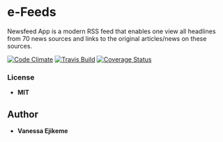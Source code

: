 # e-Feeds
Newsfeed App is a modern RSS feed that enables one view all headlines from 70 news sources and links to the original articles/news on these sources.

[![Code Climate](https://codeclimate.com/github/Vynessa/newsfeed-app/badges/gpa.svg)](https://codeclimate.com/github/Vynessa/newsfeed-app)
[![Travis Build](https://travis-ci.org/Vynessa/newsfeed-app.svg?branch=develop)](https://travis-ci.org/Vynessa/newsfeed-app)
[![Coverage Status](https://coveralls.io/repos/github/Vynessa/inverted-index-api/badge.svg?branch=back-end)](https://coveralls.io/github/Vynessa/newsfeed-app?branch=develop)


### License
  *  **MIT**
## Author
* **Vanessa Ejikeme**